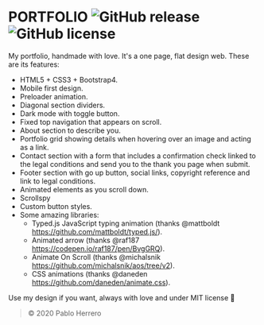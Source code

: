 # **PORTFOLIO** ![GitHub release](https://img.shields.io/badge/release-v.4.1-brightgreen) ![GitHub license](https://img.shields.io/badge/license-MIT-blue)

My portfolio, handmade with love. It's a one page, flat design web. These are its features:
  - HTML5 + CSS3 + Bootstrap4.
  - Mobile first design.
  - Preloader animation.
  - Diagonal section dividers.
  - Dark mode with toggle button.
  - Fixed top navigation that appears on scroll.
  - About section to describe you.
  - Portfolio grid showing details when hovering over an image and acting as a link.
  - Contact section with a form that includes a confirmation check linked to the legal conditions and send you to the thank you page when submit.
  - Footer section with go up button, social links, copyright reference and link to legal conditions.
  - Animated elements as you scroll down.
  - Scrollspy
  - Custom button styles.
  - Some amazing libraries:
    - Typed.js JavaScript typing animation (thanks @mattboldt https://github.com/mattboldt/typed.js/).
    - Animated arrow (thanks @raf187 https://codepen.io/raf187/pen/BvgGRQ).
    - Animate On Scroll (thanks @michalsnik https://github.com/michalsnik/aos/tree/v2).
    - CSS animations (thanks @daneden https://github.com/daneden/animate.css).
    
Use my design if you want, always with love and under MIT license :metal:

> © 2020 Pablo Herrero
